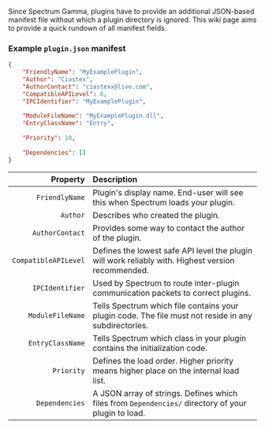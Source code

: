 Since Spectrum Gamma, plugins have to provide an additional JSON-based manifest file without which a plugin directory is ignored. This wiki page aims to provide a quick rundown of all manifest fields.

### Example `plugin.json` manifest
```JSON
{
    "FriendlyName": "MyExamplePlugin",
    "Author": "Ciastex",
    "AuthorContact": "ciastexx@live.com",
    "CompatibleAPILevel": 6,
    "IPCIdentifier": "MyExamplePlugin",
    
    "ModuleFileName": "MyExamplePlugin.dll",
    "EntryClassName": "Entry",
    
    "Priority": 10,
    
    "Dependencies": []
}
```
|Property|Description|
|--------:|:-----------|
|`FriendlyName`|Plugin's display name. End-user will see this when Spectrum loads your plugin.|
|`Author`|Describes who created the plugin.|
|`AuthorContact`|Provides some way to contact the author of the plugin.|
|`CompatibleAPILevel`|Defines the lowest safe API level the plugin will work reliably with. Highest version recommended.|
|`IPCIdentifier`|Used by Spectrum to route inter-plugin communication packets to correct plugins.|
|`ModuleFileName`|Tells Spectrum which file contains your plugin code. The file must not reside in any subdirectories.|
|`EntryClassName`|Tells Spectrum which class in your plugin contains the initialization code.|
|`Priority`|Defines the load order. Higher priority means higher place on the internal load list.|
|`Dependencies`|A JSON array of strings. Defines which files from `Dependencies/` directory of your plugin to load.|
